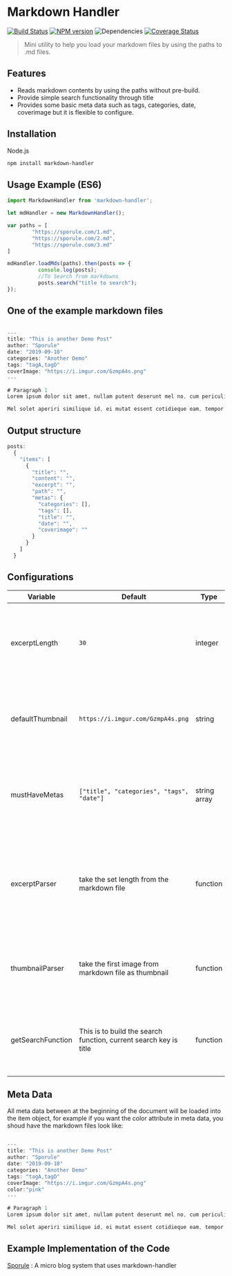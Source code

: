 # Markdown Handler

[![Build Status](https://travis-ci.org/sporule/markdown-handler.svg?branch=master)](https://travis-ci.org/sporule/markdown-handler)
[![NPM version](https://img.shields.io/npm/v/markdown-handler.svg?style=flat)](https://www.npmjs.org/package/markdown-handler)
![Dependencies](https://img.shields.io/david/sporule/markdown-handler)
[![Coverage Status](https://coveralls.io/repos/github/sporule/markdown-handler/badge.svg?branch=master)](https://coveralls.io/github/sporule/markdown-handler?branch=master)

> Mini utility to help you load your markdown files by using the paths to .md files.

## Features

- Reads markdown contents by using the paths without pre-build.
- Provide simple search functionality through title
- Provides some basic meta data such as tags, categories, date, coverimage but it is flexible to configure.

## Installation

Node.js

```bash
npm install markdown-handler
```

## Usage Example (ES6)

```javascript
import MarkdownHandler from 'markdown-handler';

let mdHandler = new MarkdownHandler();

var paths = [
        "https://sporule.com/1.md",
        "https://sporule.com/2.md",
        "https://sporule.com/3.md"
]

mdHandler.loadMds(paths).then(posts => {
          console.log(posts);
          //To Search from markdowns
          posts.search("title to search");
});


```

## One of the example markdown files

```javascript

---
title: "This is another Demo Post" 
author: "Sporule"
date: "2019-09-10"
categories: "Another Demo"
tags: "tagA,tagD"
coverImage: "https://i.imgur.com/GzmpA4s.png"
---

# Paragraph 1
Lorem ipsum dolor sit amet, nullam putent deserunt mel no, cum periculis intellegebat ne. Noluisse voluptatibus id sed, iudico essent ius et. In mutat mucius probatus eum. Has cu iusto audiam quaeque. Ad idque essent mei.

Mel solet aperiri similique id, ei mutat essent cotidieque eam, tempor ancillae pri te. Est at utroque explicari, eam comprehensam mediocritatem eu. Duis quodsi commune id cum, et eum noluisse consequuntur. Tation nullam conclusionemque mel in, nec volutpat splendide ad, nec ne persecuti intellegebat. Sed antiopam maiestatis rationibus no. Vocibus appetere mea an, no vix habeo dicant probatus.

```

## Output structure

```javascript
posts:
  {
    "items": [
      {
        "title": "",
        "content": "",
        "excerpt": "",
        "path": "",
        "metas": {
          "categories": [],
          "tags": [],
          "title": "",
          "date": "",
          "coverimage": ""
        }
      }
    ]
  }
```

## Configurations

| Variable          | Default                                                           | Type         | Note                                                                                   |
| ----------------- | ----------------------------------------------------------------- | ------------ | -------------------------------------------------------------------------------------- |
| excerptLength     | `30`                                                              | integer      | The length of excerpt, excerpt will be generated from the markdown files               |
| defaultThumbnail  | `https://i.imgur.com/GzmpA4s.png`                                 | string       | The default thumbnail if there is no image in markdown file                            |
| mustHaveMetas     | `["title", "categories", "tags", "date"]`                         | string array | This are the must have metas at the beginning of the markdown file                     |
| excerptParser     | take the set length from the markdown file                        | function     | Input is the markdown file and the length of the excerpt, output is the excerpt string |
| thumbnailParser   | take the first image from markdown file as thumbnail              | function     | Input is the markdown file, output is the thumbnail string                             |
| getSearchFunction | This is to build the search function, current search key is title | function     | Input is the post processed markdown items, output is a search function                |

## Meta Data

All meta data between at the beginning of the document will be loaded into the item object, for example if you want the color attribute in meta data, you shoud have the markdown files look like:

```javascript

---
title: "This is another Demo Post" 
author: "Sporule"
date: "2019-09-10"
categories: "Another Demo"
tags: "tagA,tagD"
coverImage: "https://i.imgur.com/GzmpA4s.png"
color:"pink"
---

# Paragraph 1
Lorem ipsum dolor sit amet, nullam putent deserunt mel no, cum periculis intellegebat ne. Noluisse voluptatibus id sed, iudico essent ius et. In mutat mucius probatus eum. Has cu iusto audiam quaeque. Ad idque essent mei.

Mel solet aperiri similique id, ei mutat essent cotidieque eam, tempor ancillae pri te. Est at utroque explicari, eam comprehensam mediocritatem eu. Duis quodsi commune id cum, et eum noluisse consequuntur. Tation nullam conclusionemque mel in, nec volutpat splendide ad, nec ne persecuti intellegebat. Sed antiopam maiestatis rationibus no. Vocibus appetere mea an, no vix habeo dicant probatus.

```

## Example Implementation of the Code

[Sporule](https://github.com/sporule/sporule) : A micro blog system that uses markdown-handler
